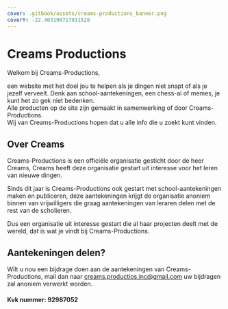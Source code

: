 ```yaml
---
cover: .gitbook/assets/creams-productions_banner.png
coverY: -22.403190717911528
---
```


# Creams Productions

Welkom bij Creams-Productions,

een website met het doel jou te helpen als je dingen niet snapt of als je jezelf verveelt. Denk aan school-aantekeningen, een chess-ai of memes, je kunt het zo gek niet bedenken. \
Alle producten op de site zijn gemaakt in samenwerking of door Creams-Productions.\
Wij van Creams-Productions hopen dat u alle info die u zoekt kunt vinden.

## Over Creams

Creams-Productions is een officiële organisatie gesticht door de heer Creams, Creams heeft deze organisatie gestart uit interesse voor het leren van nieuwe dingen.&#x20;

Sinds dit jaar is Creams-Productions ook gestart met school-aantekeningen maken en publiceren, deze aantekeningen krijgt de organisatie anoniem binnen van vrijwilligers die graag aantekeningen van leraren delen met de rest van de scholieren.&#x20;

Dus een organisatie uit interesse gestart die al haar projecten deelt met de wereld, dat is wat je vindt bij Creams-Productions.

## Aantekeningen delen?

Wilt u nou een bijdrage doen aan de aantekeningen van Creams-Productions, mail dan naar creams.productios.inc@gmail.com uw bijdragen zal anoniem verwerkt worden.

#### Kvk nummer: 92987052

